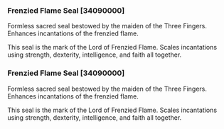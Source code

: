 ### Frenzied Flame Seal [34090000]

Formless sacred seal bestowed by the maiden of the Three Fingers. Enhances incantations of the frenzied flame.

This seal is the mark of the Lord of Frenzied Flame. Scales incantations using strength, dexterity, intelligence, and faith all together.### Frenzied Flame Seal [34090000]

Formless sacred seal bestowed by the maiden of the Three Fingers. Enhances incantations of the frenzied flame.

This seal is the mark of the Lord of Frenzied Flame. Scales incantations using strength, dexterity, intelligence, and faith all together.